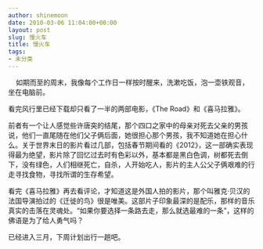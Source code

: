 ```yaml
---
author: shinemoon
date: 2010-03-06 11:04:00+00:00
layout: post
slug: 慢火车
title: 慢火车
tags:
- 未分类
---
```


    如期而至的周末，我像每个工作日一样按时醒来，洗漱吃饭，泡一壶铁观音，坐在电脑前。

看完风行里已经下载却只看了一半的两部电影，《The Road》和《喜马拉雅》。

前者有一个让人感觉些许唐突的结尾，那个四口之家中的母亲对死去父亲的男孩说，他们一直尾随在他们父子俩后面，她很担心那个男孩，我不知道她在担心什么。关于世界末日的影片看过几部，包括春节期间看的《2012》，这一部确实表现得最为绝望，影片除了回忆过去时有色彩以外，基本都是黑白色调，树都死去倒下，没有绿色，人们相继死亡，自杀，人开始吃人，影片的主人公父子俩艰难的行走寻找食物，寻找所谓的生存希望。

看完《喜马拉雅》再去看评论，才知道这是外国人拍的影片，那个叫雅克·贝汉的法国导演拍过的《迁徙的鸟》很是唯美。这部片子印象最深的是配乐，那样的音乐真实的击落在灵魂处。“如果你要选择一条路去走，那么就选最难的一条”，这样的佛语是为了给人勇气吗？

已经进入三月，下周计划出行一趟吧。
